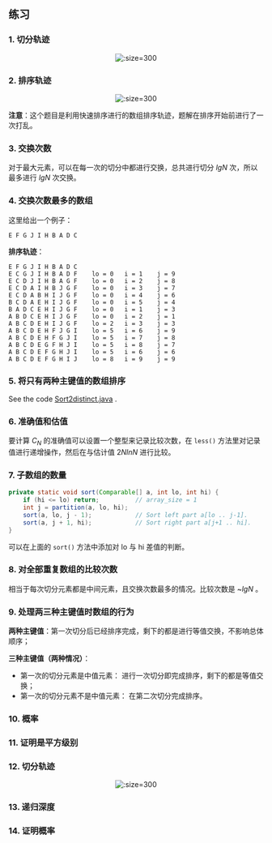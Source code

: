 ## 练习

### 1. 切分轨迹

<div style="text-align: center;">

![](https://algs4.cs.princeton.edu/23quicksort/images/partition-3.1.1.png ':size=300')

</div>

### 2. 排序轨迹

<div style="text-align: center;">

![](https://algs4.cs.princeton.edu/23quicksort/images/quick-3.1.2.png ':size=300')

</div>

**注意**：这个题目是利用快速排序进行的数组排序轨迹，题解在排序开始前进行了一次打乱。

### 3. 交换次数

对于最大元素，可以在每一次的切分中都进行交换，总共进行切分 $lgN$ 次，所以最多进行 $lgN$ 次交换。

### 4. 交换次数最多的数组

这里给出一个例子：

```
E F G J I H B A D C
```

**排序轨迹**：

```
E F G J I H B A D C
E C G J I H B A D F    lo = 0   i = 1    j = 9
E C D J I H B A G F    lo = 0   i = 2    j = 8
E C D A I H B J G F    lo = 0   i = 3    j = 7
E C D A B H I J G F    lo = 0   i = 4    j = 6
B C D A E H I J G F    lo = 0   i = 5    j = 4
B A D C E H I J G F    lo = 0   i = 1    j = 3
A B D C E H I J G F    lo = 0   i = 2    j = 1
A B C D E H I J G F    lo = 2   i = 3    j = 3
A B C D E H F J G I    lo = 5   i = 6    j = 9
A B C D E H F G J I    lo = 5   i = 7    j = 8
A B C D E G F H J I    lo = 5   i = 8    j = 7
A B C D E F G H J I    lo = 5   i = 6    j = 6
A B C D E F G H I J    lo = 8   i = 9    j = 9
```

### 5. 将只有两种主键值的数组排序

See the code <a href="https://algs4.cs.princeton.edu/23quicksort/Sort2distinct.java.html">Sort2distinct.java<i class="fab fa-java"></i></a> .

### 6. 准确值和估值

要计算 $C_N$ 的准确值可以设置一个整型来记录比较次数，在 `less()` 方法里对记录值进行递增操作，然后在与估计值 $2NlnN$ 进行比较。

### 7. 子数组的数量

```java
private static void sort(Comparable[] a, int lo, int hi) {
    if (hi <= lo) return;          // array_size = 1
    int j = partition(a, lo, hi);
    sort(a, lo, j - 1);            // Sort left part a[lo .. j-1].
    sort(a, j + 1, hi);            // Sort right part a[j+1 .. hi].
}
```

可以在上面的 `sort()` 方法中添加对 lo 与 hi 差值的判断。

### 8. 对全部重复数组的比较次数

相当于每次切分元素都是中间元素，且交换次数最多的情况。比较次数是 ~$lgN$ 。

### 9. 处理两三种主键值时数组的行为

**两种主键值**：第一次切分后已经排序完成，剩下的都是进行等值交换，不影响总体顺序；

**三种主键值（两种情况）**：
- 第一次的切分元素是中值元素： 进行一次切分即完成排序，剩下的都是等值交换；
- 第一次的切分元素不是中值元素： 在第二次切分完成排序。

### 10. 概率

### 11. 证明是平方级别

### 12. 切分轨迹

<div style="text-align: center;">

![](https://algs4.cs.princeton.edu/23quicksort/images/partition-3.1.12.png ':size=300')

</div>

### 13. 递归深度

### 14. 证明概率
